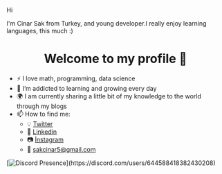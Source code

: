 
Hi

I'm Cinar Sak from Turkey, and young developer.I really enjoy learning languages, this much :)



<h1 align="center">Welcome to my profile 👋</h1>
<p align="center">






- :zap: I love math, programming, data science
- :seedling: I’m addicted to learning and growing every day
- :earth_africa: I am currently sharing a little bit of my knowledge to the world through my blogs
- :mailbox: How to find me: 
  - :bulb: [Twitter](https://twitter.com/cinarsakk)
  - :office: [Linkedin](https://www.linkedin.com/in/çınar-sak-87141b217/)
  - 📷 [İnstagram](https://www.instagram.com/cinarsak/?hl=tr)
  - :e-mail: [sakcinar5@gmail.com]()




[![Discord Presence](https://lanyard-profile-readme.vercel.app/api/644588418382430208?theme=dark&bg=202020&animated=false&hideDiscrim=true&borderRadius=30px&idleMessage=Probably%20doing%20something%20else...)](https://discord.com/users/644588418382430208)
